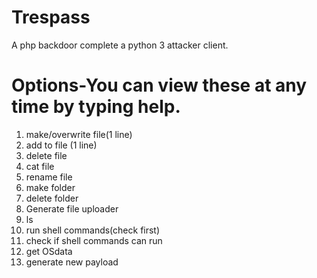 # Trespass
A php backdoor complete a python 3 attacker client.

# Options-You can view these at any time by typing help.
 1. make/overwrite file(1 line)      
 2. add to file (1 line)             
 3. delete file                      
 4. cat file                         
 5. rename file
 6. make folder
 7. delete folder
 8. Generate file uploader   
 9. ls
10. run shell commands(check first)
11. check if shell commands can run
12. get OSdata
13. generate new payload
